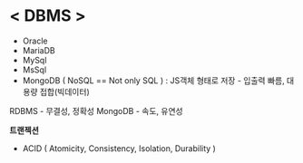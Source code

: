 # < DBMS >
- Oracle
- MariaDB
- MySql
- MsSql
- MongoDB ( NoSQL == Not only SQL ) : JS객체 형태로 저장 - 입출력 빠름, 대용량 접합(빅데이터)

RDBMS - 무결성, 정확성
MongoDB - 속도, 유연성

**트랜젝션**
- ACID ( Atomicity, Consistency, Isolation, Durability )


